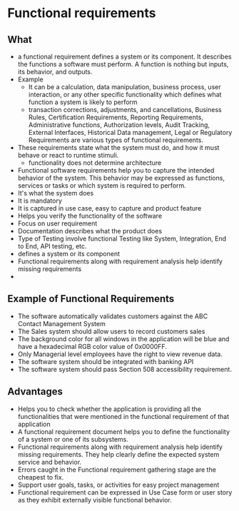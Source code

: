 # Functional requirements

## What

-  a functional requirement defines a system or its component. It describes the functions a software must perform. A function is nothing but inputs, its behavior, and outputs.
- Example
  - It can be a calculation, data manipulation, business process, user interaction, or any other specific functionality which defines what function a system is likely to perform
  - transaction corrections, adjustments, and cancellations, Business Rules, Certification Requirements, Reporting Requirements, Administrative functions, Authorization levels, Audit Tracking, External Interfaces, Historical Data management, Legal or Regulatory Requirements are various types of functional requirements.
- These requirements state what the system must do, and how it must behave or react to runtime stimuli.
  - functionality does not determine architecture
- Functional software requirements help you to capture the intended behavior of the system. This behavior may be expressed as functions, services or tasks or which system is required to perform.
- It's what the system does
- It is mandatory
- It is captured in use case, easy to capture and product feature
- Helps you verify the functionality of the software
- Focus on user requirement
- Documentation	describes what the product does
- Type of Testing involve functional Testing like System, Integration, End to End, API testing, etc.
- defines a system or its component
- Functional requirements along with requirement analysis help identify missing requirements
-



## Example of Functional Requirements

- The software automatically validates customers against the ABC Contact Management System
- The Sales system should allow users to record customers sales
- The background color for all windows in the application will be blue and have a hexadecimal RGB color value of 0x0000FF.
- Only Managerial level employees have the right to view revenue data.
- The software system should be integrated with banking API
- The software system should pass Section 508 accessibility requirement.

## Advantages

- Helps you to check whether the application is providing all the functionalities that were mentioned in the functional requirement of that application
- A functional requirement document helps you to define the functionality of a system or one of its subsystems.
- Functional requirements along with requirement analysis help identify missing requirements. They help clearly define the expected system service and behavior.
- Errors caught in the Functional requirement gathering stage are the cheapest to fix.
- Support user goals, tasks, or activities for easy project management
- Functional requirement can be expressed in Use Case form or user story as they exhibit externally visible functional behavior.
